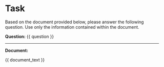 # Task

Based on the document provided below, please answer the following question. Use only the information contained within the document.

**Question:** {{ question }}

---

**Document:**

{{ document_text }}

